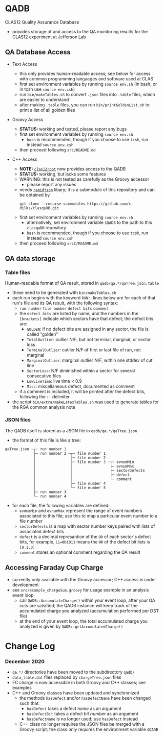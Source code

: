 # QADB
CLAS12 Quality Assurance Database
* provides storage of and access to the QA monitoring results for the 
  CLAS12 experiment at Jefferson Lab


## QA Database Access

* Text Access
  * this only provides human-readable access; see below for access with
    common programming languages and software used at CLAS
  * first set environment variables by running `source env.sh` (in bash, or in tcsh use `source env.csh`)
  * run `bin/makeTables.sh` to convert `.json` files into `.table` files, which are
    easier to understand
  * after making `.table` files, you can run `bin/printGoldenList.sh` to print
    a list of all golden files

* Groovy Access
  * __STATUS:__ working and tested, please report any bugs
  * first set environment variables by running `source env.sh`
    * `bash` is recommended, though if you choose to use `tcsh`, run
      instead `source env.csh`
  * then proceed following `src/README.md`

* C++ Access
  * __NOTE:__ [`clas12root`](https://github.com/JeffersonLab/clas12root) now provides
    access to the QADB
  * __STATUS:__ working, but lacks some features
  * WARNING: this is not tested as carefully as the Groovy accessor
    * please report any issues
  * needs [`rapidjson`](https://github.com/Tencent/rapidjson/) libary; 
    it is a submodule of this repository and can be obtained by
    ```
    git clone --recurse-submodules https://github.com/c-dilks/clasqaDB.git
    ```
  * first set environment variables by running `source env.sh`
    * alternatively, set environment variable `$QADB` to the path to this
      `clasqaDB` repository
    * `bash` is recommended, though if you choose to use `tcsh`, run
      instead `source env.csh`
  * then proceed following `srcC/README.md`


## QA data storage

### Table files
Human-readable format of QA result, stored in `qadb/qa.*/qaTree.json.table`
* these need to be generated with `bin/makeTables.sh`
* each run begins with the keyword `RUN:`; lines below are for each of that 
  run's file and its QA result, with the following syntax:
  * `run number` `file number`  `defect bits` `comment`
  * the `defect bits` are listed by name, and the numbers in the `[brackets]`
    indicate which sectors have that defect; the defect bits are:
    * `GOLDEN`: if no defect bits are assigned in any sector, the file is called "golden"
    * `TotalOutlier`: outlier N/F, but not terminal, marginal, or sector loss
    * `TerminalOutlier`: outlier N/F of first or last file of run, not marginal
    * `MarginalOutlier`: marginal outlier N/F, within one stddev of cut line
    * `SectorLoss`: N/F diminished within a sector for several consecutive files
    * `LowLiveTime`: live time < 0.9
    * `Misc`: miscellaneous defect, documented as comment
  * if a comment is included, it will be printed after the defect bits, following the
    `::` delimiter
* the script `bin/extra/makeLatexTables.sh` was used to generate tables for the RGA common
  analysis note

### JSON files
The QADB itself is stored as a JSON file in `qadb/qa.*/qaTree.json`
* the format of this file is like a tree:
```
qaTree.json ─┬─ run number 1
             ├─ run number 2 ─┬─ file number 1
             │                ├─ file number 2
             │                ├─ file number 3 ─┬─ evnumMin
             │                │                 ├─ evnumMax
             │                │                 ├─ sectorDefects
             │                │                 ├─ defect
             │                │                 └─ comment
             │                ├─ file number 4
             │                └─ file number 5
             ├─ run number 3
             └─ run number 4
```
* for each file, the following variables are defined:
  * `evnumMin` and `evnumMax` represent the range of event numbers associated
    to this file; use this to map a particular event number to a file number
  * `sectorDefects` is a map with sector number keys paired with lists of associated
    defect bits
  * `defect` is a decimal represantion of the `OR` of each sector's defect bits, for
    example, `11=0b1011` means the `OR` of the defect bit lists is `[0,1,3]`
  * `comment` stores an optional comment regarding the QA result


## Accessing Faraday Cup Charge
* currently only available with the Groovy accessor; C++ access is under development
* see `src/example_chargeSum.groovy` for usage example in an analysis event loop
  * call `QADB::AccumulateCharge()` within your event loop, after your QA cuts
    are satsified; the QADB instance will keep track of the accumulated charge
    you analyzed (accumulation performed per DST file)
  * at the end of your event loop, the total accumulated charge you analyzed is
    given by `QADB::getAccumulatedCharge()`



# Change Log

### December 2020
* `qa.*/` directories have been moved to the subdirectory `qadb/`
* `data_table.dat` files replaced by `chargeTree.json` files
* FC charge is now accessible in both Groovy and C++ classes; see examples
* C++ and Groovy classes have been updated and synchronized
  * the methods `hasDefect` and/or `hasDefectName` have been changed such
    that:
    * `hasDefect` takes a defect *name* as an argument
    * `hasDefectBit` takes a defect *bit number* as an argument
    * `hasDefectName` is no longer used; use `hasDefect` instead
  * C++ class no longer requires the JSON files be merged with a Groovy
    script; the class only requires the environment variable `$QADB`
